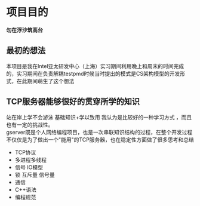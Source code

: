 # 项目目的

**勿在浮沙筑高台**

## 最初的想法
本项目是我在Intel亚太研发中心（上海）实习期间利用晚上和周末的时间完成的，实习期间在负责解耦testpmd时候当时提出的模式是CS架构模型的开发形式，在此期间萌生了这个想法

## TCP服务器能够很好的贯穿所学的知识
站在岸上学不会游泳 基础知识+学以致用 我认为是比较好的一种学习方式 ，而且也有一定的挑战性。  
gserver既是个人网络编程项目，也是一次串联知识结构的过程，在整个开发过程不仅仅是为了做出一个"能用"的TCP服务器，也在稳定性方面做了很多思考和总结  
* TCP协议
* 多进程多线程
* 信号 IO模型 
* 锁 互斥量 信号量
* 通信
* C++语法
* 编程规范